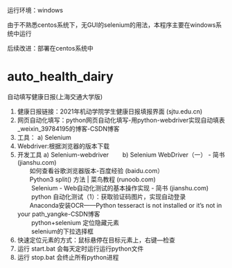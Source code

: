 ﻿运行环境：windows

由于不熟悉centos系统下，无GUI的selenium的用法，本程序主要在windows系统中运行

后续改进：部署在centos系统中

# auto_health_dairy
自动填写健康日报(上海交通大学版)

1. 健康日报链接：2021年机动学院学生健康日报填报界面 (sjtu.edu.cn)
2. 网页自动化填写：python网页自动化填写-用python-webdriver实现自动填表_weixin_39784195的博客-CSDN博客
3. 工具：
a)  Selenium 
4.	Webdriver:根据浏览器的版本下载
5.	开发工具
a)	Selenium-webdriver
　　b)	Selenium WebDriver（一） - 简书 (jianshu.com)  
　　如何查看谷歌浏览器版本-百度经验 (baidu.com）  
　　Python3 split() 方法 | 菜鸟教程 (runoob.com)  
　　 Selenium - Web自动化测试的基本操作实现 - 简书 (jianshu.com)  
　　 python 自动化测试（1）：获取验证码图片，实现自动登录  
　　Anaconda安装OCR——Python tesseract is not installed or it’s not in your path_yangke-CSDN博客  
　　 python+selenium 定位隐藏元素  
　　 selenium的下拉选择框  
6.	快速定位元素的方式：鼠标悬停在目标元素上，右键—检查  
7.	运行 start.bat 会每天定时运行运行python文件  
8.	运行 stop.bat 会终止所有python进程  
